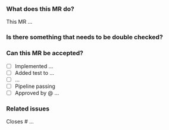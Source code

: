 ### What does this MR do?
<!-- Explain _how_ you achieved the proposal of the task. -->
This MR ...


### Is there something that needs to be double checked?
<!-- Is there something a reviewer should look out for _especially_? -->


### Can this MR be accepted?
- [ ] Implemented ...
- [ ] Added test to ...
- [ ] ...
- [ ] Pipeline passing
- [ ] Approved by @ ...
<!-- Add reviewer(s) here once no longer in WIP -->


### Related issues
Closes # ...
<!-- For automatic closing, you can add commas between issue numbers-->
